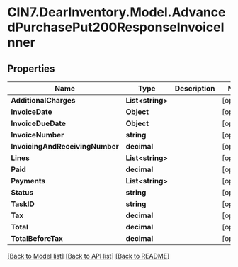 # CIN7.DearInventory.Model.AdvancedPurchasePut200ResponseInvoiceInner

## Properties

| Name                            | Type                   | Description | Notes      |
| ------------------------------- | ---------------------- | ----------- | ---------- |
| **AdditionalCharges**           | **List&lt;string&gt;** |             | [optional] |
| **InvoiceDate**                 | **Object**             |             | [optional] |
| **InvoiceDueDate**              | **Object**             |             | [optional] |
| **InvoiceNumber**               | **string**             |             | [optional] |
| **InvoicingAndReceivingNumber** | **decimal**            |             | [optional] |
| **Lines**                       | **List&lt;string&gt;** |             | [optional] |
| **Paid**                        | **decimal**            |             | [optional] |
| **Payments**                    | **List&lt;string&gt;** |             | [optional] |
| **Status**                      | **string**             |             | [optional] |
| **TaskID**                      | **string**             |             | [optional] |
| **Tax**                         | **decimal**            |             | [optional] |
| **Total**                       | **decimal**            |             | [optional] |
| **TotalBeforeTax**              | **decimal**            |             | [optional] |

[[Back to Model list]](../README.md#documentation-for-models) [[Back to API list]](../README.md#documentation-for-api-endpoints) [[Back to README]](../README.md)

